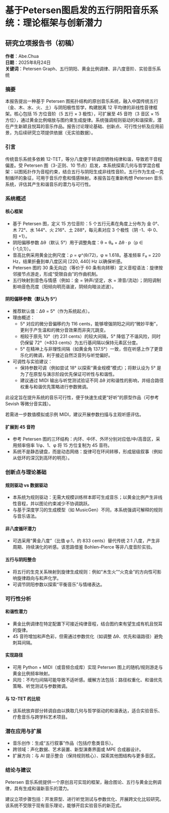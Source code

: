 # 基于Petersen图启发的五行阴阳音乐系统：理论框架与创新潜力

## 研究立项报告书（初稿）

**作者**：Abe.Chua  
**日期**：2025年8月24日  
**关键词**：Petersen Graph、五行阴阳、黄金比例调律、非八度音阶、实验音乐系统

### 摘要

本报告提出一种基于 Petersen 图拓扑结构的原创音乐系统，融入中国传统五行（金、木、水、火、土）与阴阳极性哲学，构建脱离 12 平均律的非线性音律框架。核心包括 15 方位音阶（5 五行 × 3 极性），可扩展至 45 音符（3 音区 × 15 方位），通过黄金比例缩放与图约束生成旋律。系统强调规则驱动的和谐探索，潜在产生新颖且悦耳的音乐作品。报告讨论理论基础、创新点、可行性分析及应用前景，为后续研究立项提供依据（无实验数据）。

### 引言

传统音乐系统多依赖 12-TET，等分八度便于转调但牺牲纯律和谐，导致若干音程偏差。受 Petersen 图（3-正则、10 节点）启发，本系统探索几何与哲学混合框架：以图拓扑作为音程约束，结合五行与阴阳生成非线性音阶。五行作为生成—克制循环的象征，可用于音乐疗愈和情感映射。本报告旨在重新构想 Petersen 音乐系统，评估其产生和谐音乐的潜力与可行性。

### 系统概述

#### 核心框架

- 基于 Petersen 图，定义 15 方位音阶：5 个五行元素在角度上分布为 金 0°、木 72°、水 144°、火 216°、土 288°，每元素对应 3 个极性（阴 -1、中 0、阳 +1）。
- 阴阳偏移参数 Δθ（默认 5°）用于调整角度：θ = θ₀ + Δθ · p（p ∈ {-1,0,1}）。
- 音高比例采用黄金比例尺度：ρ = φ^(θ/72)，φ ≈ 1.618。基准频率 F₀ = 220 Hz，结果折叠到单八度区间 [220, 440] Hz 以确保听感。
- Petersen 图的 30 条无向边（等价于 60 条有向转移）定义音程语法：旋律按邻接节点游走，形成“受限自由”的作曲机制。
- 五行映射到音色与情感（例如：金 = 钟声/坚定，水 = 滑音/流动）；阴阳调制影响音色亮度（阳倾向明亮谐波，阴倾向暗淡滤波）。

#### 阴阳偏移参数（默认为 5°）

- 推荐默认值：Δθ = 5°（作为系统起点）。
- 理由概述：
  - 5° 对应的微分音偏移约为 116 cents，能够增强阴阳之间的“微妙平衡”，更利于产生温和的微分音效果而非突兀跳变。
  - 相较于原先 10°（约 231 cents）的较大间隔，5° 降低了不谐风险，同时仍保留 72°（≈833 cents）为五行基间隔以保持元素区分度。
  - 5° 在精神上与非理性间隔（如黄金角 137.5°）一致，但在听感上作了更音乐化的微调，利于接近自然泛音列与听觉偏好。
- 可调性与实验建议：
  - 保持参数可调（例如尝试 18° 以探索“黄金规模”模式）；将默认设为 5° 是为了在原型与演示阶段优先保证可听性与和谐性。
  - 建议通过 MIDI 输出与听觉测试验证不同 Δθ 对和谐性的影响，并结合路径权重与和谐优先策略进行参数微调。

此设定旨在提升系统的音乐可行性，便于快速生成更“好听”的原型作品（可参考 Sevish 等微分音实践）。

若需进一步数值模拟或示例 MIDI，建议开展参数扫描与主观听感评估。

#### 扩展到 45 音符

- 参考 Petersen 图的三环结构：内环、中环、外环分别对应低/中/高音区，采用频率倍率 1/φ、1、φ 将 15 方位复制为 45 音符。
- 系统不是静态键盘，而是动态网络：旋律可在环间转移，形成层级叙事（例如从低环的深沉到高环的明亮）。

### 创新点与理论基础

#### 规则驱动 vs 数据驱动

- 本系统为规则驱动：无需大规模训练样本即可生成音乐；以黄金比例产生非线性音程，并以图论约束减少不协调跳跃。
- 与基于深度学习的生成模型（如 MusicGen）不同，本系统强调可解释的规则与音乐语法。

#### 非八度循环潜力

- 可选采用“黄金八度”（比值 φ:1，约 833 cents）替代传统 2:1 八度，产生非周期、持续演化的听感。该思路借鉴 Bohlen–Pierce 等非八度音阶实验。

#### 五行与阴阳整合

- 将五行的生克关系映射到旋律生成规则：例如“木生火”“火克金”的方向性可影响旋律趋向与和声化学。
- 可调节阴阳参数以探索“平衡音乐”与情绪表达。

### 可行性分析

#### 和谐性潜力

- 黄金比例调律在特定配置下可接近纯律音程，结合图约束有望生成有机且悦耳的旋律。
- 45 音符增加和声色彩，但需通过参数优化（如调整 Δθ、优先和谐路径）避免刺耳间隔。

#### 实现路径

- 可用 Python + MIDI（或音频合成库）实现 Petersen 图上的随机/规则游走与黄金比例频率映射。
- 风险：不均匀间隔可能导致不适听感。缓解方法包括：路径权重化、和谐优先策略、听觉测试与参数微调。

#### 与 12-TET 的比较

- 该系统放弃部分转调自由以换取几何与哲学驱动的和谐表达，适合实验音乐、疗愈音乐与跨学科艺术项目。

### 潜在应用与扩展

- 音乐创作：生成“五行叙事”作品（包括疗愈类音乐）。
- 跨领域：声化数据、艺术装置、新型演奏界面或 MPE 合成器设计。
- 扩展方向：与 AI 提示整合（保持规则核心）、探索其他图结构与更多音区。

### 结论与建议

Petersen 音乐系统提供一个原创且可实现的框架，融合图论、五行与黄金比例调律，具有生成和谐新音乐的潜力。

建议立项步骤包括：开发原型、进行听觉测试与参数优化、开展跨文化比较研究。该系统不受限于现有音乐理论，能够开启实验音乐的新范式。
